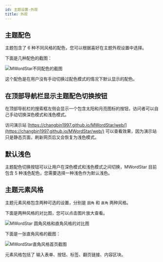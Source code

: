 ```yaml
---
id: 主题设置-外观
title: 外观
---
```


## 主题配色

主题包含了 6 种不同风格的配色，您可以根据喜好在主题外观设置中选择。

下面是几种配色的截图：

![MWordStar不同配色的截图](assets/all-color.png)

这个配色是在用户没有手动切换过配色模式的情况下默认显示的配色。

## 在顶部导航栏显示主题配色切换按钮

在顶部导航栏的搜索框左侧会显示一个包含太阳和月亮图标的按钮，访问者可以自己手动切换深色模式和浅色模式。

访问演示站 [https://changbin1997.github.io/MWordStar/web/](https://changbin1997.github.io/MWordStar/web/) 可以查看效果，因为演示站只是静态页面，刷新网页后又会恢复为浅色模式。

## 默认浅色

主题配色切换按钮可以让用户在深色模式和浅色模式之间切换，MWordStar 目前包含 5 种浅色配色，您需要选择一种浅色作为默认浅色。

## 主题元素风格

主题元素风格包含两种可选的设置，分别是 `圆角` 和 `直角` 两种风格。

下面是两种风格的对比图，您可以点击图片放大查看。

![MWordStar 圆角风格和直角风格的对比图](assets/16043694501349.jpg)

下面是一张直角风格的截图：

![MWordStar直角风格首页截图](assets/16043686924621.jpg)

元素风格包括了 输入表单、按钮、标签、翻页链接、内容区块。